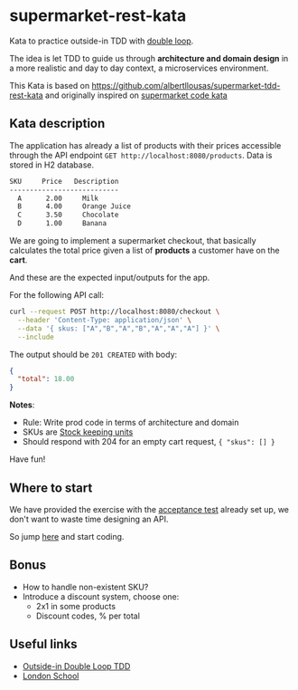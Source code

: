 # supermarket-rest-kata

Kata to practice outside-in TDD with [double loop](http://coding-is-like-cooking.info/2013/04/outside-in-development-with-double-loop-tdd/).

The idea is let TDD to guide us through **architecture and domain design** in a more realistic and day to day context, a
microservices environment.

This Kata is based on https://github.com/albertllousas/supermarket-tdd-rest-kata and originally inspired on [supermarket code kata](http://codekata.com/kata/kata01-supermarket-pricing/)

## Kata description

The application has already a list of products with their prices accessible through the API endpoint `GET http://localhost:8080/products`. Data is stored in H2 database.

```bash
SKU     Price   Description 
---------------------------
  A      2.00     Milk 
  B      4.00     Orange Juice
  C      3.50     Chocolate
  D      1.00     Banana
```

We are going to implement a supermarket checkout, that basically calculates the total price given a list of **products** a
customer have on the **cart**.

And these are the expected input/outputs for the app.

For the following API call:

```bash
curl --request POST http://localhost:8080/checkout \
  --header 'Content-Type: application/json' \
  --data '{ skus: ["A","B","A","B","A","A","A"] }' \
  --include
```

The output should be `201 CREATED` with body:

```json
{
  "total": 18.00
}
```

**Notes**:
* Rule: Write prod code in terms of architecture and domain
* SKUs are [Stock keeping units](https://en.wikipedia.org/wiki/Stock_keeping_unit)
* Should respond with 204 for an empty cart request, `{ "skus": [] }`

Have fun!

## Where to start

We have provided the exercise with the [acceptance test](./kotlin/src/test/kotlin/com/katas/supermarket/acceptance/CalculateCartTotalAcceptanceTest.kt) already
set up, we don't want to waste time designing an API.

So jump [here](./kotlin/src/main/kotlin/com/katas/supermarket/api/ChangeMeController.kt) and start coding.

## Bonus

- How to handle non-existent SKU?
- Introduce a discount system, choose one:
  - 2x1 in some products
  - Discount codes, % per total

## Useful links

- [Outside-in Double Loop TDD](http://coding-is-like-cooking.info/2013/04/outside-in-development-with-double-loop-tdd/)
- [London School](https://www.slideshare.net/pkofler/outsidein-test-driven-development-the-london-school-of-tdd)

